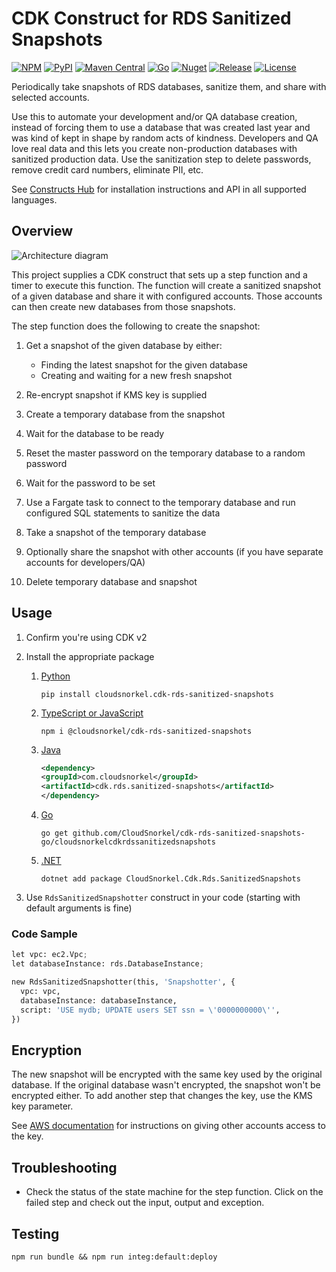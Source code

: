 # CDK Construct for RDS Sanitized Snapshots

[![NPM](https://img.shields.io/npm/v/@cloudsnorkel/cdk-rds-sanitized-snapshots?label=npm&logo=npm)](https://www.npmjs.com/package/@cloudsnorkel/cdk-rds-sanitized-snapshots)
[![PyPI](https://img.shields.io/pypi/v/cloudsnorkel.cdk-rds-sanitized-snapshots?label=pypi&logo=pypi)](https://pypi.org/project/cloudsnorkel.cdk-rds-sanitized-snapshots)
[![Maven Central](https://img.shields.io/maven-central/v/com.cloudsnorkel/cdk.rds.sanitized-snapshots.svg?label=Maven%20Central&logo=java)](https://search.maven.org/search?q=g:%22com.cloudsnorkel%22%20AND%20a:%22cdk.rds.sanitized-snapshots%22)
[![Go](https://img.shields.io/github/v/tag/CloudSnorkel/cdk-rds-sanitized-snapshots?color=red&label=go&logo=go)](https://pkg.go.dev/github.com/CloudSnorkel/cdk-rds-sanitized-snapshots-go/cloudsnorkelcdkrdssanitizedsnapshots)
[![Nuget](https://img.shields.io/nuget/v/CloudSnorkel.Cdk.Rds.SanitizedSnapshots?color=red&&logo=nuget)](https://www.nuget.org/packages/CloudSnorkel.Cdk.Rds.SanitizedSnapshots/)
[![Release](https://github.com/CloudSnorkel/cdk-rds-sanitized-snapshots/actions/workflows/release.yml/badge.svg)](https://github.com/CloudSnorkel/cdk-rds-sanitized-snapshots/actions/workflows/release.yml)
[![License](https://img.shields.io/badge/license-Apache--2.0-blue)](https://github.com/CloudSnorkel/cdk-rds-sanitized-snapshots/blob/main/LICENSE)

Periodically take snapshots of RDS databases, sanitize them, and share with selected accounts.

Use this to automate your development and/or QA database creation, instead of forcing them to use a database that was
created last year and was kind of kept in shape by random acts of kindness. Developers and QA love real data and this
lets you create non-production databases with sanitized production data. Use the sanitization step to delete passwords,
remove credit card numbers, eliminate PII, etc.

See [Constructs Hub](https://constructs.dev/packages/@cloudsnorkel/cdk-rds-sanitized-snapshots/) for installation instructions and API in all supported languages.

## Overview

![Architecture diagram](architecture.svg)

This project supplies a CDK construct that sets up a step function and a timer to execute this function. The
function will create a sanitized snapshot of a given database and share it with configured accounts. Those accounts can
then create new databases from those snapshots.

The step function does the following to create the snapshot:

1. Get a snapshot of the given database by either:

   * Finding the latest snapshot for the given database
   * Creating and waiting for a new fresh snapshot
2. Re-encrypt snapshot if KMS key is supplied
3. Create a temporary database from the snapshot
4. Wait for the database to be ready
5. Reset the master password on the temporary database to a random password
6. Wait for the password to be set
7. Use a Fargate task to connect to the temporary database and run configured SQL statements to sanitize the data
8. Take a snapshot of the temporary database
9. Optionally share the snapshot with other accounts (if you have separate accounts for developers/QA)
10. Delete temporary database and snapshot

## Usage

1. Confirm you're using CDK v2
2. Install the appropriate package

   1. [Python](https://pypi.org/project/cloudsnorkel.cdk-rds-sanitized-snapshots)

      ```
      pip install cloudsnorkel.cdk-rds-sanitized-snapshots
      ```
   2. [TypeScript or JavaScript](https://www.npmjs.com/package/@cloudsnorkel/cdk-rds-sanitized-snapshots)

      ```
      npm i @cloudsnorkel/cdk-rds-sanitized-snapshots
      ```
   3. [Java](https://search.maven.org/search?q=g:%22com.cloudsnorkel%22%20AND%20a:%22cdk.rds.sanitized-snapshots%22)

      ```xml
      <dependency>
      <groupId>com.cloudsnorkel</groupId>
      <artifactId>cdk.rds.sanitized-snapshots</artifactId>
      </dependency>
      ```
   4. [Go](https://pkg.go.dev/github.com/CloudSnorkel/cdk-rds-sanitized-snapshots-go/cloudsnorkelcdkrdssanitizedsnapshots)

      ```
      go get github.com/CloudSnorkel/cdk-rds-sanitized-snapshots-go/cloudsnorkelcdkrdssanitizedsnapshots
      ```
   5. [.NET](https://www.nuget.org/packages/CloudSnorkel.Cdk.Rds.SanitizedSnapshots/)

      ```
      dotnet add package CloudSnorkel.Cdk.Rds.SanitizedSnapshots
      ```
3. Use `RdsSanitizedSnapshotter` construct in your code (starting with default arguments is fine)

### Code Sample

```python
let vpc: ec2.Vpc;
let databaseInstance: rds.DatabaseInstance;

new RdsSanitizedSnapshotter(this, 'Snapshotter', {
  vpc: vpc,
  databaseInstance: databaseInstance,
  script: 'USE mydb; UPDATE users SET ssn = \'0000000000\'',
})
```

## Encryption

The new snapshot will be encrypted with the same key used by the original database. If the original database wasn't
encrypted, the snapshot won't be encrypted either. To add another step that changes the key, use the KMS key parameter.

See [AWS documentation](https://docs.aws.amazon.com/AmazonRDS/latest/UserGuide/USER_ShareSnapshot.html) for instructions
on giving other accounts access to the key.

## Troubleshooting

* Check the status of the state machine for the step function. Click on the failed step and check out the input, output
  and exception.

## Testing

```
npm run bundle && npm run integ:default:deploy
```
